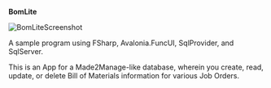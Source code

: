 ****BomLite****

![BomLiteScreenshot](https://github.com/WillEhrendreich/BomLite/assets/55286472/ea852d77-2353-4e7d-b234-8a73cacbb221)

A sample program using FSharp, Avalonia.FuncUI, SqlProvider, and SqlServer. 

This is an App for a Made2Manage-like database, wherein you create, read, update, or delete Bill of Materials information for various Job Orders.  

